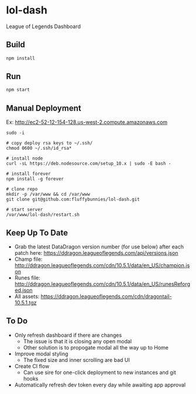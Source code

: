# lol-dash
League of Legends Dashboard


## Build
```bash
npm install
```


## Run
```bash
npm start
```


## Manual Deployment
Ex: http://ec2-52-12-154-128.us-west-2.compute.amazonaws.com
```
sudo -i

# copy deploy rsa keys to ~/.ssh/
chmod 0600 ~/.ssh/id_rsa*

# install node
curl -sL https://deb.nodesource.com/setup_10.x | sudo -E bash -

# install forever
npm install -g forever

# clone repo
mkdir -p /var/www && cd /var/www
git clone git@github.com:fluffybunnies/lol-dash.git

# start server
/var/www/lol-dash/restart.sh
```


## Keep Up To Date
- Grab the latest DataDragon version number (for use below) after each patch here: https://ddragon.leagueoflegends.com/api/versions.json
- Champ file: http://ddragon.leagueoflegends.com/cdn/10.5.1/data/en_US/champion.json
- Runes file: http://ddragon.leagueoflegends.com/cdn/10.5.1/data/en_US/runesReforged.json
- All assets: https://ddragon.leagueoflegends.com/cdn/dragontail-10.5.1.tgz


## To Do
- Only refresh dashboard if there are changes
	- The issue is that it is closing any open modal
	- Other solution is to propogate modal all the way up to Home
- Improve modal styling
	- The fixed size and inner scrolling are bad UI
- Create CI flow
	- Can use sire for one-click deployment to new instances and git hooks
- Automatically refresh dev token every day while awaiting app approval
